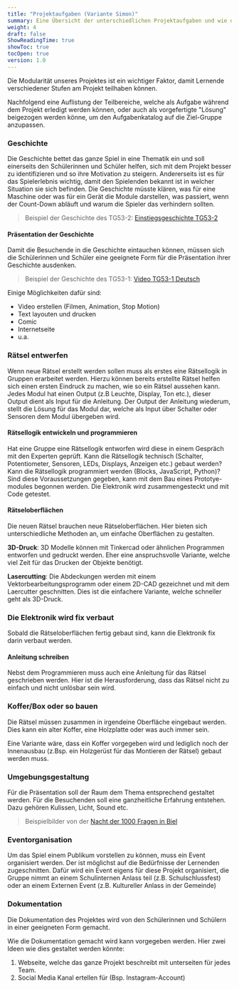 ```yaml
---
title: "Projektaufgaben (Variante Simon)"
summary: Eine Übersicht der unterschiedlichen Projektaufgaben und wie diese modular an die jeweilige Gruppen Lernenden angepasst werden kann.
weight: 4
draft: false
ShowReadingTime: true
showToc: true
tocOpen: true
version: 1.0
---
```


Die Modularität unseres Projektes ist ein wichtiger Faktor, damit Lernende verschiedener Stufen am Projekt teilhaben können. 

Nachfolgend eine Auflistung der Teilbereiche, welche als Aufgabe während dem Projekt erledigt werden können, oder auch als vorgefertigte "Lösung" beigezogen werden könne, um den Aufgabenkatalog auf die Ziel-Gruppe anzupassen.

### Geschichte
Die Geschichte bettet das ganze Spiel in eine Thematik ein und soll einerseits den Schülerinnen und Schüler helfen, sich mit dem Projekt besser zu identifizieren und so ihre Motivation zu steigern. Andererseits ist es für das Spielerlebnis wichtig, damit den Spielenden bekannt ist in welcher Situation sie sich befinden. Die Geschichte müsste klären, was für eine Maschine oder was für ein Gerät die Module darstellen, was passiert, wenn der Count-Down abläuft und warum die Spieler das verhindern sollten.

> Beispiel der Geschichte des TG53-2: [Einstiegsgeschichte TG53-2](/dokumentation/einstiegsgeschichte_tg53-2)

<!-- Wenn eine neue Geschichte von den Schülerinnen und Schülern geschrieben wird, könne oder müssen folgende Module angepasst werden:
- Rätsel anpassen (nicht neu Programmieren nur einzelne Punkte anpassen)
- Rätseloberflächen neu gestalten (3D-Druck, Lasercut etc.)
- Anleitung
- Szenographie
- Präsentation der Geschichte"
-->

#### Präsentation der Geschichte
Damit die Besuchende in die Geschichte eintauchen können, müssen sich die Schülerinnen und Schüler eine geeignete Form für die Präsentation ihrer Geschichte ausdenken.

> Beispiel der Geschichte des TG53-1: [Video TG53-1 Deutsch](https://youtu.be/glFgcpV4FwU)

Einige Möglichkeiten dafür sind:
- Video erstellen (Filmen, Animation, Stop Motion)
- Text layouten und drucken
- Comic
- Internetseite
- u.a.

### Rätsel entwerfen
Wenn neue Rätsel erstellt werden sollen muss als erstes eine Rätsellogik in Gruppen erarbeitet werden. Hierzu können bereits erstellte Rätsel helfen sich einen ersten Eindruck zu machen, wie so ein Rätsel aussehen kann.
Jedes Modul hat einen Output (z.B Leuchte, Display, Ton etc.), dieser Output dient als Input für die Anleitung. Der Output der Anleitung wiederum, stellt die Lösung für das Modul dar, welche als Input über Schalter oder Sensoren dem Modul übergeben wird.

#### Rätsellogik entwickeln und programmieren
Hat eine Gruppe eine Rätsellogik entworfen wird diese in einem Gespräch mit den Experten geprüft. Kann die Rätsellogik technisch (Schalter, Potentiometer, Sensoren, LEDs, Displays, Anzeigen etc.) gebaut werden? Kann die Rätsellogik programmiert werden (Blocks, JavaScript, Python)?
Sind diese Voraussetzungen gegeben, kann mit dem Bau eines Prototye-modules begonnen werden. Die Elektronik wird zusammengesteckt und mit Code getestet.


#### Rätseloberflächen
Die neuen Rätsel brauchen neue Rätseloberflächen. Hier bieten sich unterschiedliche Methoden an, um einfache Oberflächen zu gestalten.

**3D-Druck**: 3D Modelle können mit Tinkercad oder ähnlichen Programmen entworfen und gedruckt werden. Eher eine anspruchsvolle Variante, welche viel Zeit für das Drucken der Objekte benötigt.

**Lasercutting**: Die Abdeckungen werden mit einem Vektorbearbeitungsprogramm oder einem 2D-CAD gezeichnet und mit dem Laercutter geschnitten. Dies ist die einfachere Variante, welche schneller geht als 3D-Druck.

### Die Elektronik wird fix verbaut
Sobald die Rätseloberflächen fertig gebaut sind, kann die Elektronik fix darin verbaut werden.


#### Anleitung schreiben
Nebst dem Programmieren muss auch eine Anleitung für das Rätsel geschrieben werden. Hier ist die Herausforderung, dass das Rätsel nicht zu einfach und nicht unlösbar sein wird.
<!--
#### Variante: Vorbereitete Geschichte
Dieser Punkt kann viel Zeit in anspruch nehmen, weshalb es sinnvoll sein kann, dass eine bereits vorbereitete Geschichte verwendet werden kann.

Geschichten könnten vor dem Projekt mit den Schülerinnen und Schülern erarbeitet werden.

Beispiele für solche Geschichten könnten folgende sein:
- Raumfahrt
- Zeitreise
- Atomreaktor, Supergau verhindern
- etc.
-->


### Koffer/Box oder so bauen
Die Rätsel müssen zusammen in irgendeine Oberfläche eingebaut werden. Dies kann ein alter Koffer, eine Holzplatte oder was auch immer sein. 

Eine Variante wäre, dass ein Koffer vorgegeben wird und lediglich noch der Innenausbau (z.Bsp. ein Holzgerüst für das Montieren der Rätsel) gebaut werden muss.

### Umgebungsgestaltung
Für die Präsentation soll der Raum dem Thema entsprechend gestaltet werden. Für die Besuchenden soll eine ganzheitliche Erfahrung entstehen. Dazu gehören Kulissen, Licht, Sound etc.

> Beispielbilder von der [Nacht der 1000 Fragen in Biel](/bilder/#tg53-1-an-der-nacht-der-1000-fragen-in-biel)

### Eventorganisation
Um das Spiel einem Publikum vorstellen zu können, muss ein Event organisiert werden. Der ist möglichst auf die Bedürfnisse der Lernenden zugeschnitten. Dafür wird ein Event eigens für diese Projekt organisiert, die Gruppe nimmt an einem Schulinternen Anlass teil (z.B. Schulschlussfest) oder an einem Externen Event (z.B. Kultureller Anlass in der Gemeinde)

### Dokumentation
Die Dokumentation des Projektes wird von den Schülerinnen und Schülern in einer geeigneten Form gemacht. 

Wie die Dokumentation gemacht wird kann vorgegeben werden. Hier zwei Ideen wie dies gestaltet werden könnte:
1. Webseite, welche das ganze Projekt beschreibt mit unterseiten für jedes Team.
2. Social Media Kanal ertellen für (Bsp. Instagram-Account)
